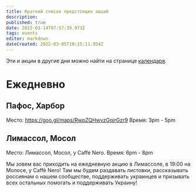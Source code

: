 ```yaml
---
title: Краткий список предстоящих акций
description: 
published: true
date: 2022-03-14T07:57:39.973Z
tags: events
editor: markdown
dateCreated: 2022-03-05T19:15:11.954Z
---
```


Эти и акции в другие дни можно найти на странице [календаря](/events/calendar).

# Ежедневно
## Пафос, Харбор
Место: https://goo.gl/maps/RwpZQHwvzGqirGzr9
Время: 3pm - 5pm

## Лимассол, Мосол
Место: Лимассол, Мосол, у Caffe Nero.
Время: 6pm - 8pm

Мы зовем вас приходить на ежедневную акцию в Лимассоле, в 19:00 на Молосе, у Caffè Nero! Там мы будем раздавать листовки, рассказывать россиянам о нашем сообществе, поддерживать украинцев и призывать всех остальных помогать и поддерживать Украину!

